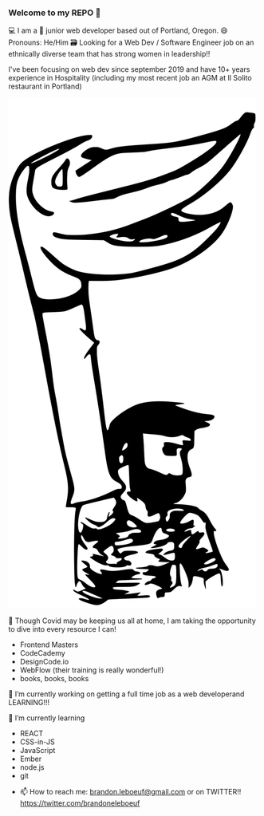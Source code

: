 ### Welcome to my REPO 👋

💻 I am a 🧛 junior web developer based out of Portland, Oregon.
😄 Pronouns: He/Him
🗃 Looking for a Web Dev / Software Engineer job on an ethnically diverse team
that has strong women in leadership!!

I've been focusing on web dev since september 2019 and have 10+ years experience 
in Hospitality (including my most recent job an AGM at Il Solito restaurant in Portland)


![Drawing of a puppet](https://raw.githubusercontent.com/brandonleboeuf/brandonleboeuf/master/puppet.svg)



👊 Though Covid may be keeping us all at home, I am taking
the opportunity to dive into every resource I can!

* Frontend Masters
* CodeCademy
* DesignCode.io
* WebFlow (their training is really wonderful!)
* books, books, books


🔭 I’m currently working on getting a full time job as a web developerand LEARNING!!!


🌱 I’m currently learning 

* REACT
* CSS-in-JS
* JavaScript
* Ember
* node.js
* git

- 📫 How to reach me: brandon.leboeuf@gmail.com or on TWITTER!! https://twitter.com/brandoneleboeuf


